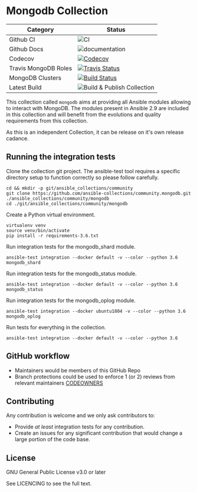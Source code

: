 # Mongodb Collection
|Category|Status|
|---|---|
|Github CI|![CI](https://github.com/ansible-collections/community.mongodb/workflows/CI/badge.svg)|
|Github Docs|![documentation](https://github.com/ansible-collections/community.mongodb/workflows/documentation/badge.svg)|
|Codecov|[![Codecov](https://img.shields.io/codecov/c/github/ansible-collections/community.mongodb)](https://codecov.io/gh/ansible-collections/community.mongodb)|
|Travis MongoDB Roles|[![Travis Status](https://travis-ci.com/ansible-collections/community.mongodb.svg)](https://travis-ci.com/ansible-collections/community.mongodb)|
|MongoDB Clusters|[![Build Status](https://travis-ci.com/rhysmeister/AutomatingMongoDBWithAnsible.svg?token=EZq8qB3ASZpTwAxAkbiU&branch=master)](https://travis-ci.com/rhysmeister/AutomatingMongoDBWithAnsible)|
|Latest Build|![Build & Publish Collection](https://github.com/ansible-collections/community.mongodb/workflows/Build%20&%20Publish%20Collection/badge.svg)|

This collection called `mongodb` aims at providing all Ansible modules allowing to interact with MongoDB.
The modules present in Ansible 2.9 are included in this collection and will benefit from the evolutions and quality requirements from this collection.

As this is an independent Collection, it can be release on it's own release cadance.

## Running the integration tests

Clone the collection git project. The ansible-test tool requires a specific directory setup to function correctly so please follow carefully.

```
cd && mkdir -p git/ansible_collections/community
git clone https://github.com/ansible-collections/community.mongodb.git ./ansible_collections/community/mongodb
cd ./git/ansible_collections/community/mongodb
```

Create a Python virtual environment.

```
virtualenv venv
source venv/bin/activate
pip install -r requirements-3.6.txt
```

Run integration tests for the mongodb_shard module.

```
ansible-test integration --docker default -v --color --python 3.6 mongodb_shard
```

Run integration tests for the mongodb_status module.

```
ansible-test integration --docker default -v --color --python 3.6 mongodb_status
```

Run integration tests for the mongodb_oplog module.

```
ansible-test integration --docker ubuntu1804 -v --color --python 3.6 mongodb_oplog
```

Run tests for everything in the collection.

```
ansible-test integration --docker default -v --color --python 3.6
```

## GitHub workflow

* Maintainers would be members of this GitHub Repo
* Branch protections could be used to enforce 1 (or 2) reviews from relevant maintainers [CODEOWNERS](.github/CODEOWNERS)

## Contributing

Any contribution is welcome and we only ask contributors to:
* Provide *at least* integration tests for any contribution.
* Create an issues for any significant contribution that would change a large portion of the code base.

## License

GNU General Public License v3.0 or later

See LICENCING to see the full text.
